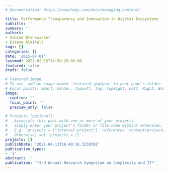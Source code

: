 ```yaml
---
# Documentation: https://wowchemy.com/docs/managing-content/

title: Performance Transparency and Innovation in Digital Ecosystems
subtitle: ''
summary: ''
authors:
- Sabine Brunswicker
- Esteve Almirall
tags: []
categories: []
date: '2015-07-01'
lastmod: 2021-02-15T18:58:29-05:00
featured: false
draft: false

# Featured image
# To use, add an image named `featured.jpg/png` to your page's folder.
# Focal points: Smart, Center, TopLeft, Top, TopRight, Left, Right, BottomLeft, Bottom, BottomRight.
image:
  caption: ''
  focal_point: ''
  preview_only: false

# Projects (optional).
#   Associate this post with one or more of your projects.
#   Simply enter your project's folder or file name without extension.
#   E.g. `projects = ["internal-project"]` references `content/project/deep-learning/index.md`.
#   Otherwise, set `projects = []`.
projects: []
publishDate: '2021-04-12T16:49:16.323839Z'
publication_types:
- '1'
abstract: ''
publication: '*3rd Annual Research Symposium on Complexity and IT*'
---
```

